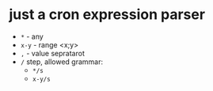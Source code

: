 # just a cron expression parser

* `*` - any
* `x-y` - range <x;y>
* `,` - value sepratarot
* `/` step, allowed grammar:
    * `*/s`
    * `x-y/s`
